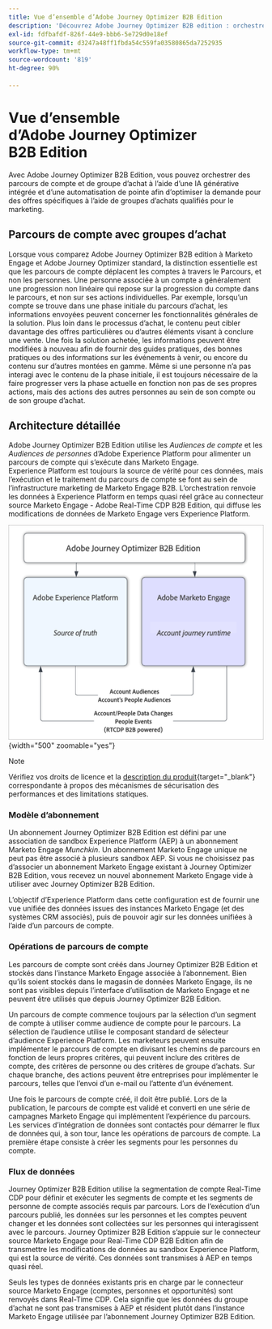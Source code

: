 ```yaml
---
title: Vue d’ensemble d’Adobe Journey Optimizer B2B Edition
description: 'Découvrez Adobe Journey Optimizer B2B edition : orchestrez des parcours de compte avec des groupes d’achats, des informations sur l’IA et l’intégration d’Experience Platform pour le marketing B2B.'
exl-id: fdfbafdf-826f-44e9-bbb6-5e729d0e18ef
source-git-commit: d3247a48ff1fbda54c559fa03580865da7252935
workflow-type: tm+mt
source-wordcount: '819'
ht-degree: 90%

---
```


# Vue d’ensemble d’Adobe Journey Optimizer B2B Edition

Avec Adobe Journey Optimizer B2B Edition, vous pouvez orchestrer des parcours de compte et de groupe d’achat à l’aide d’une IA générative intégrée et d’une automatisation de pointe afin d’optimiser la demande pour des offres spécifiques à l’aide de groupes d’achats qualifiés pour le marketing.

## Parcours de compte avec groupes d’achat

Lorsque vous comparez Adobe Journey Optimizer B2B edition à Marketo Engage et Adobe Journey Optimizer standard, la distinction essentielle est que les parcours de compte déplacent les comptes à travers le Parcours, et non les personnes. Une personne associée à un compte a généralement une progression non linéaire qui repose sur la progression du compte dans le parcours, et non sur ses actions individuelles. Par exemple, lorsqu’un compte se trouve dans une phase initiale du parcours d’achat, les informations envoyées peuvent concerner les fonctionnalités générales de la solution. Plus loin dans le processus d’achat, le contenu peut cibler davantage des offres particulières ou d’autres éléments visant à conclure une vente. Une fois la solution achetée, les informations peuvent être modifiées à nouveau afin de fournir des guides pratiques, des bonnes pratiques ou des informations sur les événements à venir, ou encore du contenu sur d’autres montées en gamme. Même si une personne n’a pas interagi avec le contenu de la phase initiale, il est toujours nécessaire de la faire progresser vers la phase actuelle en fonction non pas de ses propres actions, mais des actions des autres personnes au sein de son compte ou de son groupe d’achat.

## Architecture détaillée

Adobe Journey Optimizer B2B Edition utilise les _Audiences de compte_ et les _Audiences de personnes_ d’Adobe Experience Platform pour alimenter un parcours de compte qui s’exécute dans Marketo Engage. Experience Platform est toujours la source de vérité pour ces données, mais l’exécution et le traitement du parcours de compte se font au sein de l’infrastructure marketing de Marketo Engage B2B. L’orchestration renvoie les données à Experience Platform en temps quasi réel grâce au connecteur source Marketo Engage - Adobe Real-Time CDP B2B Edition, qui diffuse les modifications de données de Marketo Engage vers Experience Platform.

![Architecture de données détaillée](./assets/high-level-data-architecture.png){width="500" zoomable="yes"}

>[!NOTE]
>
>Vérifiez vos droits de licence et la [description du produit](https://helpx.adobe.com/fr/legal/product-descriptions/adobe-journey-optimizer-b2b.html){target="_blank"} correspondante à propos des mécanismes de sécurisation des performances et des limitations statiques.

### Modèle d’abonnement

Un abonnement Journey Optimizer B2B Edition est défini par une association de sandbox Experience Platform (AEP) à un abonnement Marketo Engage _Munchkin_. Un abonnement Marketo Engage unique ne peut pas être associé à plusieurs sandbox AEP. Si vous ne choisissez pas d’associer un abonnement Marketo Engage existant à Journey Optimizer B2B Edition, vous recevez un nouvel abonnement Marketo Engage vide à utiliser avec Journey Optimizer B2B Edition.

L’objectif d’Experience Platform dans cette configuration est de fournir une vue unifiée des données issues des instances Marketo Engage (et des systèmes CRM associés), puis de pouvoir agir sur les données unifiées à l’aide d’un parcours de compte.

### Opérations de parcours de compte

Les parcours de compte sont créés dans Journey Optimizer B2B Edition et stockés dans l’instance Marketo Engage associée à l’abonnement. Bien qu’ils soient stockés dans le magasin de données Marketo Engage, ils ne sont pas visibles depuis l’interface d’utilisation de Marketo Engage et ne peuvent être utilisés que depuis Journey Optimizer B2B Edition.

Un parcours de compte commence toujours par la sélection d’un segment de compte à utiliser comme audience de compte pour le parcours. La sélection de l’audience utilise le composant standard de sélecteur d’audience Experience Platform. Les marketeurs peuvent ensuite implémenter le parcours de compte en divisant les chemins de parcours en fonction de leurs propres critères, qui peuvent inclure des critères de compte, des critères de personne ou des critères de groupe d’achats. Sur chaque branche, des actions peuvent être entreprises pour implémenter le parcours, telles que l’envoi d’un e-mail ou l’attente d’un événement.

Une fois le parcours de compte créé, il doit être publié. Lors de la publication, le parcours de compte est validé et converti en une série de campagnes Marketo Engage qui implémentent l’expérience du parcours. Les services d’intégration de données sont contactés pour démarrer le flux de données qui, à son tour, lance les opérations de parcours de compte. La première étape consiste à créer les segments pour les personnes du compte.

### Flux de données

Journey Optimizer B2B Edition utilise la segmentation de compte Real-Time CDP pour définir et exécuter les segments de compte et les segments de personne de compte associés requis par parcours. Lors de l’exécution d’un parcours publié, les données sur les personnes et les comptes peuvent changer et les données sont collectées sur les personnes qui interagissent avec le parcours. Journey Optimizer B2B Edition s’appuie sur le connecteur source Marketo Engage pour Real-Time CDP B2B Edition afin de transmettre les modifications de données au sandbox Experience Platform, qui est la source de vérité.  Ces données sont transmises à AEP en temps quasi réel.

Seuls les types de données existants pris en charge par le connecteur source Marketo Engage (comptes, personnes et opportunités) sont renvoyés dans Real-Time CDP. Cela signifie que les données du groupe d’achat ne sont pas transmises à AEP et résident plutôt dans l’instance Marketo Engage utilisée par l’abonnement Journey Optimizer B2B Edition.
